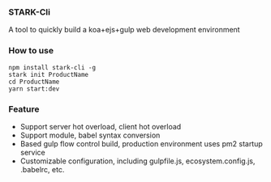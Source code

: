 ### STARK-Cli

A tool to quickly build a koa+ejs+gulp web development environment

### How to use

```
npm install stark-cli -g
stark init ProductName
cd ProductName
yarn start:dev
```

### Feature

- Support server hot overload, client hot overload
- Support module, babel syntax conversion
- Based gulp flow control build, production environment uses pm2 startup service
- Customizable configuration, including gulpfile.js, ecosystem.config.js, .babelrc, etc.
